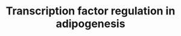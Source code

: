 ---
annotations:
- type: Cell Type Ontology
  value: fat cell
- type: Pathway Ontology
  value: signaling pathway pertinent to development
authors:
- Ingrid.felicidade
- Susan
- Mkutmon
- Khanspers
- Egonw
- Fehrhart
description: The transcription factors involved in adipogenesis are shown in the current
  pathway. Adipogensis is the biological proces of cell differentation in which preadipocytes
  are converted into adipocytes.   Proteins on this pathway have targeted assays available
  via the [https://assays.cancer.gov/available_assays?wp_id=WP3599 CPTAC Assay Portal].
last-edited: 2019-08-15
organisms:
- Homo sapiens
redirect_from:
- /index.php/Pathway:WP3599
- /instance/WP3599
schema-jsonld:
- '@context': https://schema.org/
  '@id': https://wikipathways.github.io/pathways/WP3599.html
  '@type': Dataset
  creator:
    '@type': Organization
    name: WikiPathways
  description: The transcription factors involved in adipogenesis are shown in the
    current pathway. Adipogensis is the biological proces of cell differentation in
    which preadipocytes are converted into adipocytes.   Proteins on this pathway
    have targeted assays available via the [https://assays.cancer.gov/available_assays?wp_id=WP3599
    CPTAC Assay Portal].
  keywords:
  - CEBPB
  - NR3C1
  - RXRA
  - JNK
  - PPARGC1A
  - IL6
  - TWIST1
  - TNF
  - LPIN1
  - FOXO1A
  - PPARG
  - CREB1
  - ADIPOQ
  - PCK2
  - INSR
  - CEBPA
  - IRS1
  - GLUT4
  - NRIP1
  - LEP
  - Glucocorticoids
  - IRS2
  - CEBPD
  license: CC0
  name: Transcription factor regulation in adipogenesis
seo: CreativeWork
title: Transcription factor regulation in adipogenesis
wpid: WP3599
---
